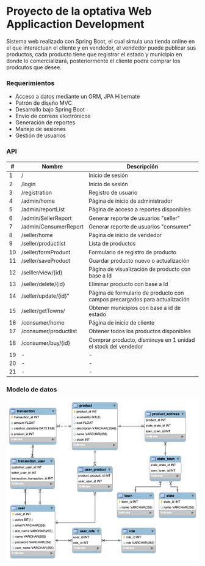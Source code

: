 # Proyecto de la optativa Web Applicaction Development

Sistema web realizado con Spring Boot, el cual simula una tienda online en el que interactuan el cliente y en vendedor, el vendedor puede publicar sus productos, cada producto tiene que registrar el estado y municipio en donde lo comercializará, posteriormente el cliente podra comprar los prodcutos que desee. 

### Requerimientos
- Acceso a datos mediante un ORM, JPA Hibernate
- Patrón de  diseño MVC
- Desarrollo bajo Spring Boot
- Envio de correos electrónicos
- Generación de reportes
- Manejo de sesiones
- Gestión de usuarios

### API
|#|Nombre|Descripción|
|----|----|----|
|1|/|Inicio de sesión|
|2|/login|Inicio de sesión|
|3|/registration|Registro de usuario|
|4|/admin/home|Página de inicio de administrador|
|5|/admin/reportList|Página de acceso a reportes disponibles|
|6|/admin/SellerReport|Generar reporte de usuarios "seller"|
|7|/admin/ConsumerReport|Generar reporte de usuarios "consumer"|
|8|/seller/home|Página de inicio de vendedor|
|9|/seller/productlist|Lista de productos|
|10|/seller/formProduct|Formulario de registro de producto|
|11|/seller/saveProduct|Guardar producto nuevo o actualización|
|12|/selller/view/{id}|Página de visualización de producto con base a Id|
|13|/seller/delete/{id}|Eliminar producto con base a Id|
|14|/seller/update/{id}"|Página de formulario de producto con campos precargados para actualización|
|15|/seller/getTowns/|Obtener municipios con base a id de estado|
|16|/consumer/home|Página de inicio de cliente|
|17|/consumer/productlist|Obtener todos los productos disponibles|
|18|/consumer/buy/{id}|Comprar producto, disminuye en 1 unidad el stock del vendedor|
|19|-|-|
|20|-|-|
|21|-|-|


### Modelo de datos
![Imagen](https://github.com/AaronGG11/Web-application-development/blob/master/Proyecto/Imagenes/bd.png?raw=true) 


